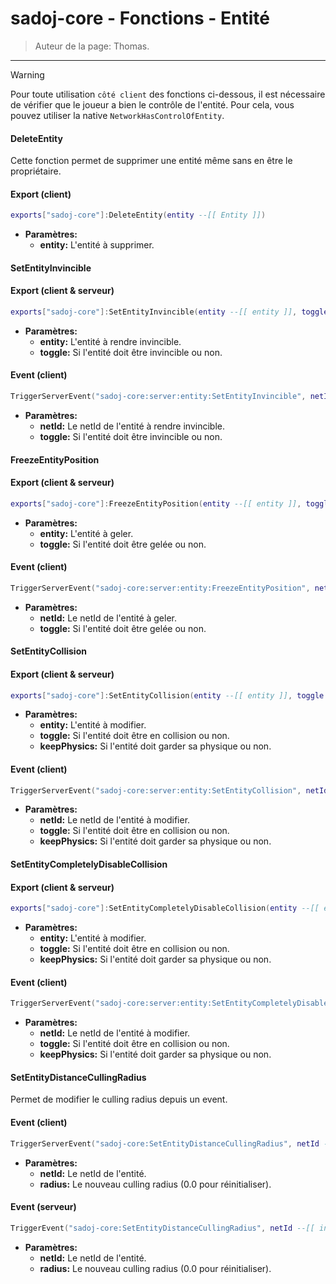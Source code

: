 # sadoj-core - Fonctions - Entité

> Auteur de la page: Thomas.

---

> [!warning]
> Pour toute utilisation `côté client` des fonctions ci-dessous, il est nécessaire de vérifier que le joueur a bien le contrôle de l'entité. Pour cela, vous pouvez utiliser la native `NetworkHasControlOfEntity`.

#### DeleteEntity
Cette fonction permet de supprimer une entité même sans en être le propriétaire.
<!-- tabs:start -->
#### **Export (client)**
```lua
exports["sadoj-core"]:DeleteEntity(entity --[[ Entity ]])
```
* **Paramètres:**
  * **entity:** L'entité à supprimer.
<!-- tabs:end -->

#### SetEntityInvincible

<!-- tabs:start -->
#### **Export (client & serveur)**
```lua
exports["sadoj-core"]:SetEntityInvincible(entity --[[ entity ]], toggle --[[ boolean ]])
```
* **Paramètres:**
  * **entity:** L'entité à rendre invincible.
  * **toggle:** Si l'entité doit être invincible ou non.
#### **Event (client)**
```lua
TriggerServerEvent("sadoj-core:server:entity:SetEntityInvincible", netId --[[ integer ]], toggle --[[ boolean ]])
```
* **Paramètres:**
  * **netId:** Le netId de l'entité à rendre invincible.
  * **toggle:** Si l'entité doit être invincible ou non.
<!-- tabs:end -->

#### FreezeEntityPosition

<!-- tabs:start -->
#### **Export (client & serveur)**
```lua
exports["sadoj-core"]:FreezeEntityPosition(entity --[[ entity ]], toggle --[[ boolean ]])
```
* **Paramètres:**
  * **entity:** L'entité à geler.
  * **toggle:** Si l'entité doit être gelée ou non.
#### **Event (client)**
```lua
TriggerServerEvent("sadoj-core:server:entity:FreezeEntityPosition", netId --[[ integer ]], toggle --[[ boolean ]])
```
* **Paramètres:**
  * **netId:** Le netId de l'entité à geler.
  * **toggle:** Si l'entité doit être gelée ou non.
<!-- tabs:end -->

#### SetEntityCollision

<!-- tabs:start -->
#### **Export (client & serveur)**
```lua
exports["sadoj-core"]:SetEntityCollision(entity --[[ entity ]], toggle --[[ boolean ]], keepPhysics --[[ boolean ]])
```
* **Paramètres:**
  * **entity:** L'entité à modifier.
  * **toggle:** Si l'entité doit être en collision ou non.
  * **keepPhysics:** Si l'entité doit garder sa physique ou non.
#### **Event (client)**
```lua
TriggerServerEvent("sadoj-core:server:entity:SetEntityCollision", netId --[[ integer ]], toggle --[[ boolean ]], keepPhysics --[[ boolean ]])
```
* **Paramètres:**
  * **netId:** Le netId de l'entité à modifier.
  * **toggle:** Si l'entité doit être en collision ou non.
  * **keepPhysics:** Si l'entité doit garder sa physique ou non.
<!-- tabs:end -->

#### SetEntityCompletelyDisableCollision

<!-- tabs:start -->
#### **Export (client & serveur)**
```lua
exports["sadoj-core"]:SetEntityCompletelyDisableCollision(entity --[[ entity ]], toggle --[[ boolean ]], keepPhysics --[[ boolean ]])
```
* **Paramètres:**
  * **entity:** L'entité à modifier.
  * **toggle:** Si l'entité doit être en collision ou non.
  * **keepPhysics:** Si l'entité doit garder sa physique ou non.
#### **Event (client)**
```lua
TriggerServerEvent("sadoj-core:server:entity:SetEntityCompletelyDisableCollision", netId --[[ integer ]], toggle --[[ boolean ]], keepPhysics --[[ boolean ]])
```
* **Paramètres:**
  * **netId:** Le netId de l'entité à modifier.
  * **toggle:** Si l'entité doit être en collision ou non.
  * **keepPhysics:** Si l'entité doit garder sa physique ou non.
<!-- tabs:end -->

#### SetEntityDistanceCullingRadius
Permet de modifier le culling radius depuis un event.
<!-- tabs:start -->
#### **Event (client)**
```lua
TriggerServerEvent("sadoj-core:SetEntityDistanceCullingRadius", netId --[[ integer ]], radius --[[ number ]])
```
* **Paramètres:**
  * **netId:** Le netId de l'entité.
  * **radius:** Le nouveau culling radius (0.0 pour réinitialiser).
#### **Event (serveur)**
```lua
TriggerEvent("sadoj-core:SetEntityDistanceCullingRadius", netId --[[ integer ]], radius --[[ number ]])
```
* **Paramètres:**
  * **netId:** Le netId de l'entité.
  * **radius:** Le nouveau culling radius (0.0 pour réinitialiser).
<!-- tabs:end -->

